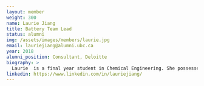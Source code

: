 ```yaml
---
layout: member
weight: 300
name: Laurie Jiang
title: Battery Team Lead
status: alumni
img: /assets/images/members/laurie.jpg
email: lauriejiang@alumni.ubc.ca
year: 2018
alumni_position: Consultant, Deloitte
biography: >
  Laurie  is a final year student in Chemical Engineering. She possesses professional experiences in a wide variety of sectors including environmental integrity and energy megaprojects. As logistics co-lead, Laurie hopes to broaden awareness and understanding about technology and innovation in different aspects of engineering. She is a strong advocate for women in leadership and gender parity within STEM fields both at work and in education. 
linkedin: https://www.linkedin.com/in/lauriejiang/
---
```

